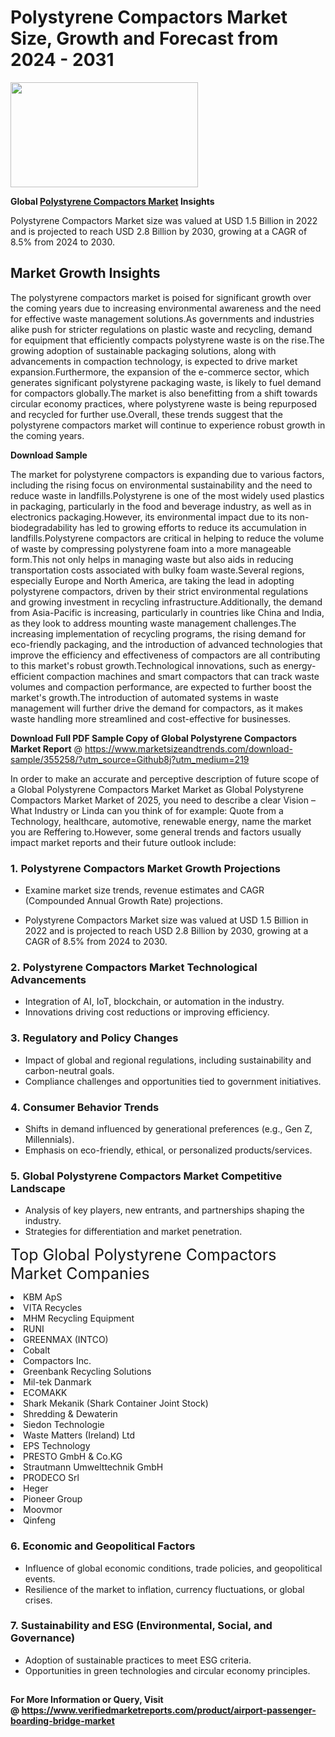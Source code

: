 <H1>Polystyrene Compactors Market Size, Growth and Forecast from 2024 - 2031</H1><img class="aligncenter size-medium wp-image-584254" src="https://thirdeyenews.in/wp-content/uploads/2024/09/Global-Market-Research-300x168.jpeg" alt="" width="300" height="168" /><p><strong>Global&nbsp;<a href="https://www.marketsizeandtrends.com/download-sample/355258/?utm_source=Github8j?utm_medium=219">Polystyrene Compactors Market</a> Insights</strong></p><p>Polystyrene Compactors Market size was valued at USD 1.5 Billion in 2022 and is projected to reach USD 2.8 Billion by 2030, growing at a CAGR of 8.5% from 2024 to 2030.</p><p><h2>Market Growth Insights</h2> <p>The polystyrene compactors market is poised for significant growth over the coming years due to increasing environmental awareness and the need for effective waste management solutions.As governments and industries alike push for stricter regulations on plastic waste and recycling, demand for equipment that efficiently compacts polystyrene waste is on the rise.The growing adoption of sustainable packaging solutions, along with advancements in compaction technology, is expected to drive market expansion.Furthermore, the expansion of the e-commerce sector, which generates significant polystyrene packaging waste, is likely to fuel demand for compactors globally.The market is also benefitting from a shift towards circular economy practices, where polystyrene waste is being repurposed and recycled for further use.Overall, these trends suggest that the polystyrene compactors market will continue to experience robust growth in the coming years.</p> <p><strong>Download Sample</strong></p> <p>The market for polystyrene compactors is expanding due to various factors, including the rising focus on environmental sustainability and the need to reduce waste in landfills.Polystyrene is one of the most widely used plastics in packaging, particularly in the food and beverage industry, as well as in electronics packaging.However, its environmental impact due to its non-biodegradability has led to growing efforts to reduce its accumulation in landfills.Polystyrene compactors are critical in helping to reduce the volume of waste by compressing polystyrene foam into a more manageable form.This not only helps in managing waste but also aids in reducing transportation costs associated with bulky foam waste.Several regions, especially Europe and North America, are taking the lead in adopting polystyrene compactors, driven by their strict environmental regulations and growing investment in recycling infrastructure.Additionally, the demand from Asia-Pacific is increasing, particularly in countries like China and India, as they look to address mounting waste management challenges.The increasing implementation of recycling programs, the rising demand for eco-friendly packaging, and the introduction of advanced technologies that improve the efficiency and effectiveness of compactors are all contributing to this market's robust growth.Technological innovations, such as energy-efficient compaction machines and smart compactors that can track waste volumes and compaction performance, are expected to further boost the market's growth.The introduction of automated systems in waste management will further drive the demand for compactors, as it makes waste handling more streamlined and cost-effective for businesses.<p><span class=""><strong>Download Full PDF Sample Copy of Global Polystyrene Compactors Market Report</strong> @ <a href="https://www.marketsizeandtrends.com/download-sample/355258/?utm_source=Github8j?utm_medium=219" target="_blank">https://www.marketsizeandtrends.com/download-sample/355258/?utm_source=Github8j?utm_medium=219</a></span></p><p>In order to make an accurate and perceptive description of future scope of a Global&nbsp;Polystyrene Compactors Market Market as Global&nbsp;Polystyrene Compactors Market Market of 2025, you need to describe a clear Vision &ndash; What Industry or Linda can you think of for example: Quote from a Technology, healthcare, automotive, renewable energy, name the market you are Reffering to.However, some general trends and factors usually impact market reports and their future outlook include:</p><h3>1.&nbsp;<strong>Polystyrene Compactors Market Growth Projections</strong></h3><ul><li>Examine market size trends, revenue estimates and CAGR (Compounded Annual Growth Rate) projections.</li><li><p>Polystyrene Compactors Market size was valued at USD 1.5 Billion in 2022 and is projected to reach USD 2.8 Billion by 2030, growing at a CAGR of 8.5% from 2024 to 2030.</p></li></ul><h3>2.&nbsp;<strong>Polystyrene Compactors Market Technological Advancements</strong></h3><ul><li>Integration of AI, IoT, blockchain, or automation in the industry.</li><li>Innovations driving cost reductions or improving efficiency.</li></ul><h3>3.&nbsp;<strong>Regulatory and Policy Changes</strong></h3><ul><li>Impact of global and regional regulations, including sustainability and carbon-neutral goals.</li><li>Compliance challenges and opportunities tied to government initiatives.</li></ul><h3>4.&nbsp;<strong>Consumer Behavior Trends</strong></h3><ul><li>Shifts in demand influenced by generational preferences (e.g., Gen Z, Millennials).</li><li>Emphasis on eco-friendly, ethical, or personalized products/services.</li></ul><h3>5.&nbsp;<strong>Global Polystyrene Compactors Market Competitive Landscape</strong></h3><ul><li>Analysis of key players, new entrants, and partnerships shaping the industry.</li><li>Strategies for differentiation and market penetration.</li></ul><p data-pm-slice="1 1 []"><span style="color: inherit; font-family: inherit; font-size: 25px;">Top Global Polystyrene Compactors Market Companies</span></p><div class="" data-test-id=""><p><li>KBM ApS</li><li> VITA Recycles</li><li> MHM Recycling Equipment</li><li> RUNI</li><li> GREENMAX (INTCO)</li><li> Cobalt</li><li> Compactors Inc.</li><li> Greenbank Recycling Solutions</li><li> Mil-tek Danmark</li><li> ECOMAKK</li><li> Shark Mekanik (Shark Container Joint Stock)</li><li> Shredding & Dewaterin</li><li> Siedon Technologie</li><li> Waste Matters (Ireland) Ltd</li><li> EPS Technology</li><li> PRESTO GmbH & Co.KG</li><li> Strautmann Umwelttechnik GmbH</li><li> PRODECO Srl</li><li> Heger</li><li> Pioneer Group</li><li> Moovmor</li><li> Qinfeng</li></p></div><h3>6.&nbsp;<strong>Economic and Geopolitical Factors</strong></h3><ul><li>Influence of global economic conditions, trade policies, and geopolitical events.</li><li>Resilience of the market to inflation, currency fluctuations, or global crises.</li></ul><h3>7.&nbsp;<strong>Sustainability and ESG (Environmental, Social, and Governance)</strong></h3><ul><li>Adoption of sustainable practices to meet ESG criteria.</li><li>Opportunities in green technologies and circular economy principles.</li></ul><h2><strong style="font-size: 14px;">For More Information or Query, Visit @&nbsp;</strong><a style="background-color: #ffffff; font-size: 14px;" href="https://www.marketsizeandtrends.com/report/polystyrene-compactors-market/" target="_blank">https://www.verifiedmarketreports.com/product/airport-passenger-boarding-bridge-market</a></h2>